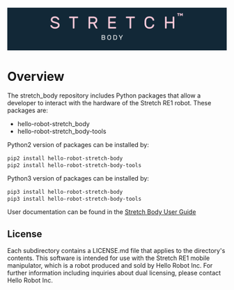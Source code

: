 ![](./docs/images/banner.png)

# Overview

The stretch_body repository includes Python packages that allow a developer to interact with the hardware of the Stretch RE1 robot. These packages are:
 * hello-robot-stretch_body
 * hello-robot-stretch_body-tools

Python2 version of packages can be installed by:
```
pip2 install hello-robot-stretch-body
pip2 install hello-robot-stretch-body-tools
```
Python3 version of packages can be installed by:

```
pip3 install hello-robot-stretch-body
pip3 install hello-robot-stretch-body-tools
```

User documentation can be found in the [Stretch Body User Guide](./docs/stretch_body_guide.md)

## License

Each subdirectory contains a LICENSE.md file that applies to the directory's contents. This software is intended for use with the Stretch RE1 mobile manipulator, which is a robot produced and sold by Hello Robot Inc. For further information including inquiries about dual licensing, please contact Hello Robot Inc.
